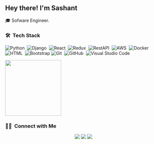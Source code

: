 <!--
**sthasashant/sthasashant** is a ✨ _special_ ✨ repository because its `README.md` (this file) appears on your GitHub profile.

Here are some ideas to get you started:

- 🔭 I’m currently working on ...
- 🌱 I’m currently learning ...
- 👯 I’m looking to collaborate on ...
- 🤔 I’m looking for help with ...
- 💬 Ask me about ...
- 📫 How to reach me: ...
- 😄 Pronouns: ...
- ⚡ Fun fact: ...
-->

## Hey there! I'm Sashant

🎓 Sofware Engineer.

### 🛠 &nbsp;Tech Stack

![Python](https://img.shields.io/badge/-Python-white?style=flat&logo=python)&nbsp;
![Django](https://img.shields.io/badge/-Django-white?style=flat&logo=django&logoColor=092E20)&nbsp;
![React](https://img.shields.io/badge/-React-white?style=flat&logo=react)&nbsp;
![Redux](https://img.shields.io/badge/-Redux-white?style=flat&logo=redux&logoColor=092E20)&nbsp;
![RestAPI](https://img.shields.io/badge/-REST-white?style=flat&logo=rest&logoColor=092E20)&nbsp;
![AWS](https://img.shields.io/badge/-AWS-white?style=flat&logo=amazonaws&logoColor=092E20)&nbsp;
![Docker](https://img.shields.io/badge/-Docker-white?style=flat&logo=docker&logoColor=092E20)&nbsp;\
![HTML](https://img.shields.io/badge/-HTML-white?style=flat&logo=HTML5)&nbsp;
![Bootstrap](https://img.shields.io/badge/-Bootstrap-white?style=flat&logo=bootstrap&logoColor=563D7C)
![Git](https://img.shields.io/badge/-Git-white?style=flat&logo=git)&nbsp;
![GitHub](https://img.shields.io/badge/-GitHub-white?style=flat&logo=github&logoColor=1572B6)&nbsp;
![Visual Studio Code](https://img.shields.io/badge/-Visual%20Studio%20Code-white?style=flat&logo=visual-studio-code&logoColor=007ACC)&nbsp;
<p align="start">
<a href="https://github.com/sthasashant">
  <img height="180em" src="https://github-readme-stats-eight-theta.vercel.app/api?username=sthasashant&show_icons=true&theme=dark&include_all_commits=true&count_private=true"/>
  </a>
</p>


### 🤝🏻 &nbsp;Connect with Me

<p align="center">
<a target="_blank" href="https://www.linkedin.com/in/sashant-shrestha-198496157/"><img src="https://img.shields.io/badge/-Sashant Shrestha-0077B5?style=flat&logo=Linkedin&logoColor=white"/></a>
<a target="_blank" href="mailto:sthasashant@gmail.com"><img src="https://img.shields.io/badge/-sthasashant@gmail.com-D14836?style=flat&logo=Gmail&logoColor=white"/></a>
<a target="_blank" href="https://www.facebook.com/sashant.shrestha.9"><img src="https://img.shields.io/badge/-@sashant.shrestha.9-1877F2?style=flat&logo=Facebook&logoColor=white"/></a>
</p>
